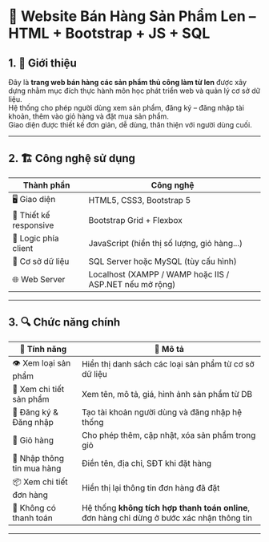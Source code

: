# 🧶 Website Bán Hàng Sản Phẩm Len – HTML + Bootstrap + JS + SQL

## 1. 📌 Giới thiệu

Đây là **trang web bán hàng các sản phẩm thủ công làm từ len** được xây dựng nhằm mục đích thực hành môn học phát triển web và quản lý cơ sở dữ liệu.  
Hệ thống cho phép người dùng xem sản phẩm, đăng ký – đăng nhập tài khoản, thêm vào giỏ hàng và đặt mua sản phẩm.  
Giao diện được thiết kế đơn giản, dễ dùng, thân thiện với người dùng cuối.

---

## 2. 🏗️ Công nghệ sử dụng

| Thành phần      | Công nghệ                              |
|-----------------|-----------------------------------------|
| 🖥️ Giao diện     | HTML5, CSS3, Bootstrap 5               |
| 🎨 Thiết kế responsive | Bootstrap Grid + Flexbox              |
| 🧠 Logic phía client | JavaScript (hiển thị số lượng, giỏ hàng...) |
| 💾 Cơ sở dữ liệu | SQL Server hoặc MySQL (tùy cấu hình)  |
| 🌐 Web Server    | Localhost (XAMPP / WAMP hoặc IIS / ASP.NET nếu mở rộng) |

---

## 3. 🔍 Chức năng chính

| 🔧 Tính năng              | 💬 Mô tả |
|---------------------------|--------|
| 👁️ Xem loại sản phẩm      | Hiển thị danh sách các loại sản phẩm từ cơ sở dữ liệu |
| 🧵 Xem chi tiết sản phẩm  | Xem tên, mô tả, giá, hình ảnh sản phẩm từ DB |
| 🔐 Đăng ký & Đăng nhập    | Tạo tài khoản người dùng và đăng nhập hệ thống |
| 🛒 Giỏ hàng               | Cho phép thêm, cập nhật, xóa sản phẩm trong giỏ |
| 📝 Nhập thông tin mua hàng| Điền tên, địa chỉ, SĐT khi đặt hàng |
| 📦 Xem chi tiết đơn hàng  | Hiển thị lại thông tin đơn hàng đã đặt |
| 💸 Không có thanh toán    | Hệ thống **không tích hợp thanh toán online**, đơn hàng chỉ dừng ở bước xác nhận thông tin |

---
